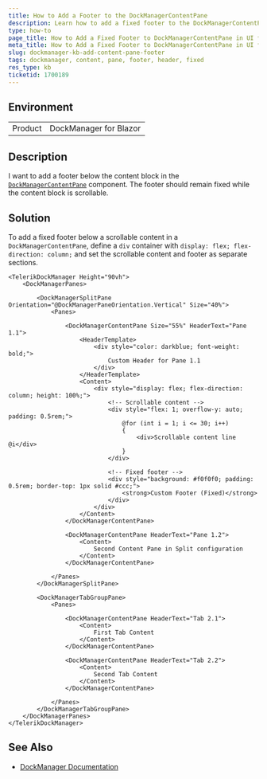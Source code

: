 ```yaml
---
title: How to Add a Footer to the DockManagerContentPane
description: Learn how to add a fixed footer to the DockManagerContentPane.
type: how-to
page_title: How to Add a Fixed Footer to DockManagerContentPane in UI for Blazor
meta_title: How to Add a Fixed Footer to DockManagerContentPane in UI for Blazor
slug: dockmanager-kb-add-content-pane-footer
tags: dockmanager, content, pane, footer, header, fixed
res_type: kb
ticketid: 1700189
---
```


## Environment
<table>
    <tbody>
        <tr>
            <td>Product</td>
            <td>DockManager for Blazor</td>
        </tr>
    </tbody>
</table>

## Description

I want to add a footer below the content block in the [`DockManagerContentPane`](slug:dockmanager-pane-types) component. The footer should remain fixed while the content block is scrollable.

## Solution

To add a fixed footer below a scrollable content in a `DockManagerContentPane`, define a `div` container with `display: flex; flex-direction: column;` and set the scrollable content and footer as separate sections.

````Razor
<TelerikDockManager Height="90vh">
    <DockManagerPanes>

        <DockManagerSplitPane Orientation="@DockManagerPaneOrientation.Vertical" Size="40%">
            <Panes>

                <DockManagerContentPane Size="55%" HeaderText="Pane 1.1">
                    <HeaderTemplate>
                        <div style="color: darkblue; font-weight: bold;">
                            Custom Header for Pane 1.1
                        </div>
                    </HeaderTemplate>
                    <Content>
                        <div style="display: flex; flex-direction: column; height: 100%;">
                            <!-- Scrollable content -->
                            <div style="flex: 1; overflow-y: auto; padding: 0.5rem;">
                                @for (int i = 1; i <= 30; i++)
                                {
                                    <div>Scrollable content line @i</div>
                                }
                            </div>

                            <!-- Fixed footer -->
                            <div style="background: #f0f0f0; padding: 0.5rem; border-top: 1px solid #ccc;">
                                <strong>Custom Footer (Fixed)</strong>
                            </div>
                        </div>
                    </Content>
                </DockManagerContentPane>

                <DockManagerContentPane HeaderText="Pane 1.2">
                    <Content>
                        Second Content Pane in Split configuration
                    </Content>
                </DockManagerContentPane>

            </Panes>
        </DockManagerSplitPane>

        <DockManagerTabGroupPane>
            <Panes>

                <DockManagerContentPane HeaderText="Tab 2.1">
                    <Content>
                        First Tab Content
                    </Content>
                </DockManagerContentPane>

                <DockManagerContentPane HeaderText="Tab 2.2">
                    <Content>
                        Second Tab Content
                    </Content>
                </DockManagerContentPane>

            </Panes>
        </DockManagerTabGroupPane>
    </DockManagerPanes>
</TelerikDockManager>
````

## See Also
- [DockManager Documentation](slug:dockmanager-overview)
